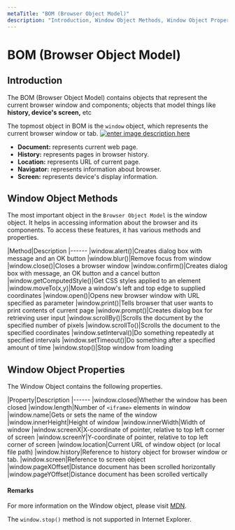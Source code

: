 ```yaml
---
metaTitle: "BOM (Browser Object Model)"
description: "Introduction, Window Object Methods, Window Object Properties"
---
```


# BOM (Browser Object Model)



## Introduction


The BOM (Browser Object Model) contains objects that represent the current browser window and components; objects that model things like **history, device's screen,** etc

The topmost object in BOM is the `window` object, which represents the current browser window or tab. [<img src="http://i.stack.imgur.com/aC4OH.png" alt="enter image description here" />](http://i.stack.imgur.com/aC4OH.png)

- **Document:** represents current web page.
- **History:** represents pages in browser history.
- **Location:** represents URL of current page.
- **Navigator:** represents information about browser.
- **Screen:** represents device's display information.



## Window Object Methods


The most important object in the `Browser Object Model` is the window object. It helps in accessing information about the browser and its components. To access these features, it has various methods and properties.

|Method|Description
|------
|window.alert()|Creates dialog box with message and an OK button
|window.blur()|Remove focus from window
|window.close()|Closes a browser window
|window.confirm()|Creates dialog box with message, an OK button and a cancel button
|window.getComputedStyle()|Get CSS styles applied to an element
|window.moveTo(x,y)|Move a window's left and top edge to supplied coordinates
|window.open()|Opens new browser window with URL specified as parameter
|window.print()|Tells browser that user wants to print contents of current page
|window.prompt()|Creates dialog box for retrieving user input
|window.scrollBy()|Scrolls the document by the specified number of pixels
|window.scrollTo()|Scrolls the document to the specified coordinates
|window.setInterval()|Do something repeatedly at specified intervals
|window.setTimeout()|Do something after a specified amount of time
|window.stop()|Stop window from loading



## Window Object Properties


The Window Object contains the following properties.

|Property|Description
|------
|window.closed|Whether the window has been closed
|window.length|Number of `<iframe>` elements in window
|window.name|Gets or sets the name of the window
|window.innerHeight|Height of window
|window.innerWidth|Width of window
|window.screenX|X-coordinate of pointer, relative to top left corner of screen
|window.screenY|Y-coordinate of pointer, relative to top left corner of screen
|window.location|Current URL of window object (or local file path)
|window.history|Reference to history object for browser window or tab.
|window.screen|Reference to screen object
|window.pageXOffset|Distance document has been scrolled horizontally
|window.pageYOffset|Distance document has been scrolled vertically



#### Remarks


For more information on the Window object, please visit [MDN](https://developer.mozilla.org/en-US/docs/Web/API/Window).

The `window.stop()` method is not supported in Internet Explorer.

